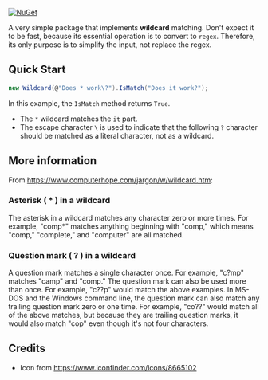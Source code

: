 [![NuGet](https://img.shields.io/nuget/v/Asjc.Wildcard)](https://www.nuget.org/packages/Asjc.Wildcard/)

A very simple package that implements **wildcard** matching. Don't expect it to be fast, because its essential operation is to convert to `regex`. Therefore, its only purpose is to simplify the input, not replace the regex.

## Quick Start

```c#
new Wildcard(@"Does * work\?").IsMatch("Does it work?");
```

In this example, the `IsMatch` method returns `True`.

- The `*` wildcard matches the `it` part.
- The escape character `\` is used to indicate that the following `?` character should be matched as a literal character, not as a wildcard.

## More information

From https://www.computerhope.com/jargon/w/wildcard.htm:

### Asterisk ( * ) in a wildcard

The asterisk in a wildcard matches any character zero or more times. For example, "comp*" matches anything beginning with "comp," which means "comp," "complete," and "computer" are all matched.

### Question mark ( ? ) in a wildcard

A question mark matches a single character once. For example, "c?mp" matches "camp" and "comp." The question mark can also be used more than once. For example, "c??p" would match the above examples. In MS-DOS and the Windows command line, the question mark can also match any trailing question mark zero or one time. For example, "co??" would match all of the above matches, but because they are trailing question marks, it would also match "cop" even though it's not four characters.

## Credits

- Icon from https://www.iconfinder.com/icons/8665102